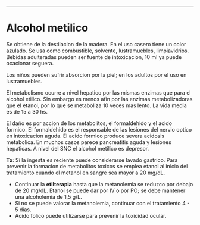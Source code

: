 - - -
# Alcohol metilico

Se obtiene de la destilacion de la madera. En el uso casero tiene un color azulado. Se usa como combustible, solvente, lustramuebles, limpiavidrios. Bebidas adulteradas pueden ser fuente de intoxicacion, 10 ml ya puede ocacionar seguera.

Los niños pueden sufrir absorcion por la piel; en los adultos por el uso en lustramuebles.

El metabolismo ocurre a nivel hepatico por las mismas enzimas que para el alcohol etilico. Sin embargo es menos afin por las enzimas metabolizadoras que el etanol, por lo que se metaboliza 10 veces mas lento. La vida media es de 15 a 30 hs.

El daño es por accion de los metabolitos, el formaldehido y el acido formico. El formaldehido es el responsable de las lesiones del nervio optico en intoxicacion aguda. El acido formico produce severa acidosis metabolica. En muchos casos parece pancreatitis aguda y lesiones hepaticas. A nivel del SNC el alcohol metilico es depresor.

**Tx**: Si la ingesta es reciente puede considerarse lavado gastrico. Para prevenir la formacion de metabolitos toxicos se emplea etanol al inicio del tratamiento cuando el metanol en sangre sea mayor a 20 mg/dL.

- Continuar la **etilterapia** hasta que la metanolemia se reduzco por debajo de 20 mg/dL. Etanol se puede dar por IV o  por PO; se debe mantener una alcoholemia de 1,5 g/L.
- Si no se puede valorar la metanolemia, continuar con el tratamiento 4 - 5 dias.
- Acido folico puede utilizarse para prevenir la toxicidad ocular.
